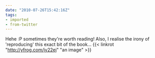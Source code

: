 ```yaml
---
date: "2010-07-26T15:42:16Z"
tags:
- imported
- from-twitter
---
```

Hehe :P sometimes they're worth reading\! Also, I realise the irony of 'reproducing' this exact bit of the book… {{< linkrot "http://yfrog.com/jy22ej" "an image" >}}
